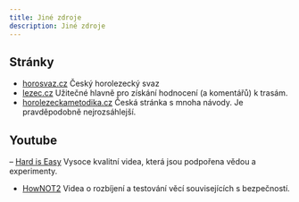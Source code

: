 ```yaml
---
title: Jiné zdroje
description: Jiné zdroje
---
```


## Stránky
- [horosvaz.cz](https://www.horosvaz.cz) Český horolezecký svaz
- [lezec.cz](https://www.horosvaz.cz) Užitečné hlavně pro získání hodnocení (a komentářů) k trasám.
- [horolezeckametodika.cz](https://horolezeckametodika.cz) Česká stránka s mnoha návody. Je pravděpodobně nejrozsáhlejší.

## Youtube

– [Hard is Easy](https://www.youtube.com/@HardIsEasy) Vysoce kvalitní videa, která jsou podpořena vědou a experimenty.
- [HowNOT2](https://www.youtube.com/@HowNOT2) Videa o rozbíjení a testování věcí souvisejících s bezpečností.
